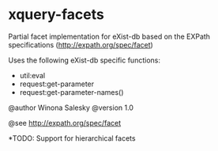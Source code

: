 # xquery-facets
Partial facet implementation for eXist-db based on the EXPath specifications (http://expath.org/spec/facet)

Uses the following eXist-db specific functions:

* util:eval 
* request:get-parameter
* request:get-parameter-names()
 
 @author Winona Salesky
 @version 1.0 

 @see http://expath.org/spec/facet   
 
 *TODO: 
  Support for hierarchical facets
